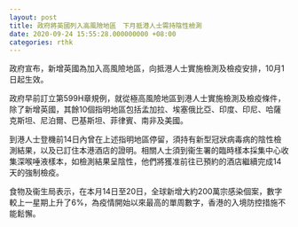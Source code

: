 ```yaml
---
layout: post
title: 政府將英國列入高風險地區　下月抵港人士需持陰性檢測
date: 2020-09-24 15:55:28.000000000 +08:00
categories: rthk
---
```


政府宣布，新增英國為加入高風險地區，向抵港人士實施檢測及檢疫安排，10月1日起生效。

政府早前訂立第599H章規例，就從極高風險地區到港人士實施檢測及檢疫條件，除了新增英國，其餘10個指明地區包括孟加拉、埃塞俄比亞、印度、印尼、哈薩克斯坦、尼泊爾、巴基斯坦、菲律賓、南非及美國。
 
到港人士登機前14日內曾在上述指明地區停留，須持有新型冠狀病毒病的陰性檢測結果，以及已訂住本港酒店的證明。相關人士須到衞生署的臨時樣本採集中心收集深喉唾液樣本，如檢測結果呈陰性，他們將獲准前往已預約的酒店繼續完成14天的強制檢疫。

食物及衞生局表示，在本月14日至20日，全球新增大約200萬宗感染個案，數字較上一星期上升了6%，為疫情開始以來最高的單周數字，香港的入境防控措施不能鬆懈。
